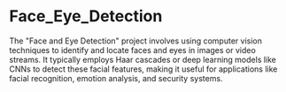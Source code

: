 # Face_Eye_Detection
The "Face and Eye Detection" project involves using computer vision techniques to identify and locate faces and eyes in images or video streams. It typically employs Haar cascades or deep learning models like CNNs to detect these facial features, making it useful for applications like facial recognition, emotion analysis, and security systems.
